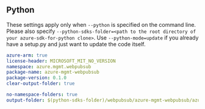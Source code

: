 ## Python

These settings apply only when `--python` is specified on the command line.
Please also specify `--python-sdks-folder=<path to the root directory of your azure-sdk-for-python clone>`.
Use `--python-mode=update` if you already have a setup.py and just want to update the code itself.

``` yaml $(python)
azure-arm: true
license-header: MICROSOFT_MIT_NO_VERSION
namespace: azure.mgmt.webpubsub
package-name: azure-mgmt-webpubsub
package-version: 0.1.0
clear-output-folder: true
```
``` yaml $(python)
no-namespace-folders: true
output-folder: $(python-sdks-folder)/webpubsub/azure-mgmt-webpubsub/azure/mgmt/webpubsub
```


